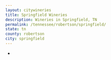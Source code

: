 ```yaml
---
layout: citywineries
title: Springfield Wineries
description: Wineries in Springfield, TN
permalink: /tennessee/robertson/springfield/
state: tn
county: robertson
city: springfield
---
```

-
